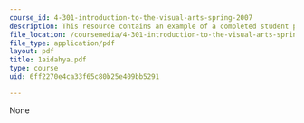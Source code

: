 ```yaml
---
course_id: 4-301-introduction-to-the-visual-arts-spring-2007
description: This resource contains an example of a completed student project.
file_location: /coursemedia/4-301-introduction-to-the-visual-arts-spring-2007/6ff2270e4ca33f65c80b25e409bb5291_1aidahya.pdf
file_type: application/pdf
layout: pdf
title: 1aidahya.pdf
type: course
uid: 6ff2270e4ca33f65c80b25e409bb5291

---
```

None